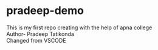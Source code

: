 # pradeep-demo
This is my first repo creating with the help of apna college
<br>
Author- Pradeep Tatikonda
<br>
Changed from VSCODE
